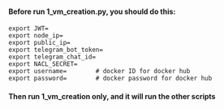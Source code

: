 #### Before run 1_vm_creation.py, you should do this:

```
export JWT=
export node_ip=
export public_ip=
export telegram_bot_token=
export telegram_chat_id=
export NACL_SECRET=
export username=        # docker ID for docker hub
export password=        # docker password for docker hub
```

#### Then run 1_vm_creation only, and it will run the other scripts
